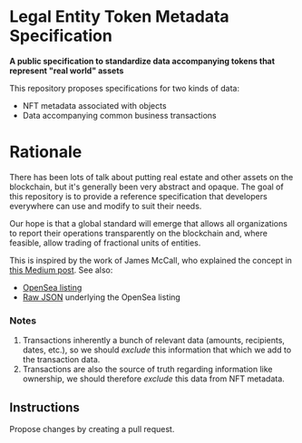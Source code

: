 # Legal Entity Token Metadata Specification
**A public specification to standardize data accompanying tokens that represent "real world" assets**

This repository proposes specifications for two kinds of data:
* NFT metadata associated with objects
* Data accompanying common business transactions

# Rationale

There has been lots of talk about putting real estate and other assets on the blockchain, but it's generally been very abstract and opaque. The goal of this repository is to provide a reference specification that developers everywhere can use and modify to suit their needs. 

Our hope is that a global standard will emerge that allows all organizations to report their operations transparently on the blockchain and, where feasible, allow trading of fractional units of entities.

This is inspired by the work of James McCall, who explained the concept in [this Medium post](https://medium.com/lexdaoism/when-daos-get-real-managing-real-property-on-a-blockchain-83f43f55da53). See also:
* [OpenSea listing](https://opensea.io/assets/0x4e2df5ad942fafd27a68fa793c6a6494c9be998e/1)
* [Raw JSON](https://ipfs.io/ipfs/QmcGAUWdX82uHcaHj8RQjbM1fQXEWAuybBnMF3bTvQSzj4) underlying the OpenSea listing

### Notes
1. Transactions inherently a bunch of relevant data (amounts, recipients, dates, etc.), so we should _exclude_ this information that which we add to the transaction data.
2. Transactions are also the source of truth regarding information like ownership, we should therefore _exclude_ this data from NFT metadata.

## Instructions
Propose changes by creating a pull request.
